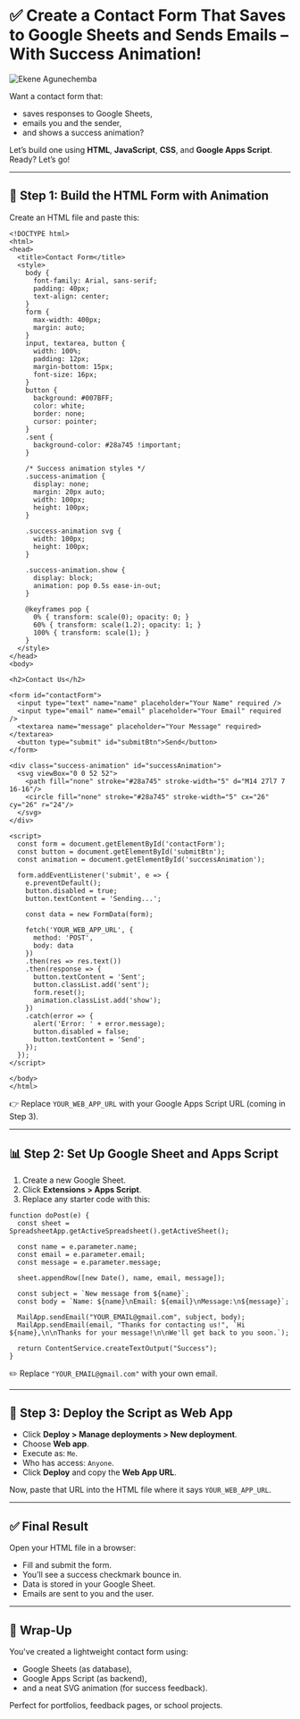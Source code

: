 # ✅ Create a Contact Form That Saves to Google Sheets and Sends Emails – With Success Animation!

![Ekene Agunechemba](https://agunechembaekene.wordpress.com/wp-content/uploads/2025/05/screenshot-2025-05-22-14.58.28.png)

Want a contact form that:

* saves responses to Google Sheets,
* emails you and the sender,
* and shows a success animation?

Let’s build one using **HTML**, **JavaScript**, **CSS**, and **Google Apps Script**. Ready? Let’s go!

---

## 🧾 Step 1: Build the HTML Form with Animation

Create an HTML file and paste this:

```
<!DOCTYPE html>
<html>
<head>
  <title>Contact Form</title>
  <style>
    body {
      font-family: Arial, sans-serif;
      padding: 40px;
      text-align: center;
    }
    form {
      max-width: 400px;
      margin: auto;
    }
    input, textarea, button {
      width: 100%;
      padding: 12px;
      margin-bottom: 15px;
      font-size: 16px;
    }
    button {
      background: #007BFF;
      color: white;
      border: none;
      cursor: pointer;
    }
    .sent {
      background-color: #28a745 !important;
    }

    /* Success animation styles */
    .success-animation {
      display: none;
      margin: 20px auto;
      width: 100px;
      height: 100px;
    }

    .success-animation svg {
      width: 100px;
      height: 100px;
    }

    .success-animation.show {
      display: block;
      animation: pop 0.5s ease-in-out;
    }

    @keyframes pop {
      0% { transform: scale(0); opacity: 0; }
      60% { transform: scale(1.2); opacity: 1; }
      100% { transform: scale(1); }
    }
  </style>
</head>
<body>

<h2>Contact Us</h2>

<form id="contactForm">
  <input type="text" name="name" placeholder="Your Name" required />
  <input type="email" name="email" placeholder="Your Email" required />
  <textarea name="message" placeholder="Your Message" required></textarea>
  <button type="submit" id="submitBtn">Send</button>
</form>

<div class="success-animation" id="successAnimation">
  <svg viewBox="0 0 52 52">
    <path fill="none" stroke="#28a745" stroke-width="5" d="M14 27l7 7 16-16"/>
    <circle fill="none" stroke="#28a745" stroke-width="5" cx="26" cy="26" r="24"/>
  </svg>
</div>

<script>
  const form = document.getElementById('contactForm');
  const button = document.getElementById('submitBtn');
  const animation = document.getElementById('successAnimation');

  form.addEventListener('submit', e => {
    e.preventDefault();
    button.disabled = true;
    button.textContent = 'Sending...';

    const data = new FormData(form);

    fetch('YOUR_WEB_APP_URL', {
      method: 'POST',
      body: data
    })
    .then(res => res.text())
    .then(response => {
      button.textContent = 'Sent';
      button.classList.add('sent');
      form.reset();
      animation.classList.add('show');
    })
    .catch(error => {
      alert('Error: ' + error.message);
      button.disabled = false;
      button.textContent = 'Send';
    });
  });
</script>

</body>
</html>
```

👉 Replace `YOUR_WEB_APP_URL` with your Google Apps Script URL (coming in Step 3).

---

## 📊 Step 2: Set Up Google Sheet and Apps Script

1. Create a new Google Sheet.
2. Click **Extensions > Apps Script**.
3. Replace any starter code with this:

```
function doPost(e) {
  const sheet = SpreadsheetApp.getActiveSpreadsheet().getActiveSheet();

  const name = e.parameter.name;
  const email = e.parameter.email;
  const message = e.parameter.message;

  sheet.appendRow([new Date(), name, email, message]);

  const subject = `New message from ${name}`;
  const body = `Name: ${name}\nEmail: ${email}\nMessage:\n${message}`;

  MailApp.sendEmail("YOUR_EMAIL@gmail.com", subject, body);
  MailApp.sendEmail(email, "Thanks for contacting us!", `Hi ${name},\n\nThanks for your message!\n\nWe'll get back to you soon.`);

  return ContentService.createTextOutput("Success");
}
```

✏️ Replace `"YOUR_EMAIL@gmail.com"` with your own email.

---

## 🚀 Step 3: Deploy the Script as Web App

* Click **Deploy > Manage deployments > New deployment**.
* Choose **Web app**.
* Execute as: `Me`.
* Who has access: `Anyone`.
* Click **Deploy** and copy the **Web App URL**.

Now, paste that URL into the HTML file where it says `YOUR_WEB_APP_URL`.

---

## ✅ Final Result

Open your HTML file in a browser:

* Fill and submit the form.
* You’ll see a success checkmark bounce in.
* Data is stored in your Google Sheet.
* Emails are sent to you and the user.

---

## 💬 Wrap-Up

You've created a lightweight contact form using:

* Google Sheets (as database),
* Google Apps Script (as backend),
* and a neat SVG animation (for success feedback).

Perfect for portfolios, feedback pages, or school projects.
